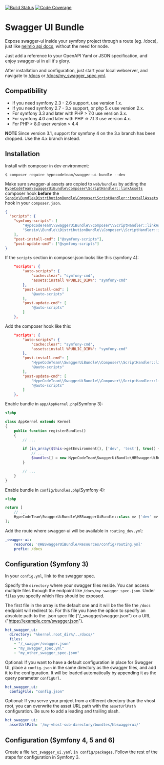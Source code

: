 [![Build Status](https://travis-ci.com/hypecodeteam/swagger-ui-bundle.svg?branch=master)](https://travis-ci.com/hypecodeteam/swagger-ui-bundle)
[![Code Coverage](https://scrutinizer-ci.com/g/hypecodeteam/swagger-ui-bundle/badges/coverage.png?b=master)](https://scrutinizer-ci.com/g/hypecodeteam/swagger-ui-bundle/?branch=master)

# Swagger UI Bundle

Expose swagger-ui inside your symfony project through a route (eg. /docs), just like [nelmio api docs](https://github.com/nelmio/NelmioApiDocBundle), without the need for node.

Just add a reference to your OpenAPI Yaml or JSON specification, and enjoy swagger-ui in all it's glory.

After installation and configuration, just start your local webserver, and navigate to [/docs](http://127.0.0.1:8000/docs) or [/docs/my_swagger_spec.yml](http://127.0.0.1:8000/docs/my_swagger_spec.yml).

## Compatibility

* If you need symfony 2.3 - 2.6 support, use version 1.x.
* If you need symfony 2.7 - 3.x support, or php 5.x use version 2.x.
* For symfony 3.3 and later with PHP > 7.0 use version 3.x.
* For symfony 4.0 and later with PHP => 7.1.3 use version 4.x.
* For PHP > 8.0 user version > 4.4

**NOTE** Since version 3.1, support for symfony 4 on the 3.x branch has been dropped. Use the 4.x branch instead.

## Installation

Install with composer in dev environment:

`$ composer require hypecodeteam/swagger-ui-bundle --dev`

Make sure swagger-ui assets are copied to `web/bundles` by adding the [`HypeCodeTeam\SwaggerUiBundle\Composer\ScriptHandler::linkAssets`](src/Composer/ScriptHandler#L13) composer hook **before** the [`Sensio\Bundle\DistributionBundle\Composer\ScriptHandler::installAssets`](https://github.com/sensiolabs/SensioDistributionBundle/blob/master/Composer/ScriptHandler.php#L158) hook in your `composer.json`.

```json
{
  "scripts": {
    "symfony-scripts": [
        "HypeCodeTeam\\SwaggerUiBundle\\Composer\\ScriptHandler::linkAssets",
        "Sensio\\Bundle\\DistributionBundle\\Composer\\ScriptHandler::installAssets"
    ],
    "post-install-cmd": ["@symfony-scripts"],
    "post-update-cmd": ["@symfony-scripts"]
}
```

If the `scripts` section in composer.json looks like this (symfony 4):
```json
    "scripts": {
        "auto-scripts": {
            "cache:clear": "symfony-cmd",
            "assets:install %PUBLIC_DIR%": "symfony-cmd"
        },
        "post-install-cmd": [
            "@auto-scripts"
        ],
        "post-update-cmd": [
            "@auto-scripts"
        ]
    },
```

Add the composer hook like this:
```json
    "scripts": {
        "auto-scripts": {
            "cache:clear": "symfony-cmd",
            "assets:install %PUBLIC_DIR%": "symfony-cmd"
        },
        "post-install-cmd": [
            "HypeCodeTeam\\SwaggerUiBundle\\Composer\\ScriptHandler::linkAssets",
            "@auto-scripts"
        ],
        "post-update-cmd": [
            "HypeCodeTeam\\SwaggerUiBundle\\Composer\\ScriptHandler::linkAssets",
            "@auto-scripts"
        ]
    },
```

Enable bundle in `app/AppKernel.php`(Symfony 3):

```php
<?php

class AppKernel extends Kernel
{
    public function registerBundles()
    {
        // ...

        if (in_array($this->getEnvironment(), ['dev', 'test'], true)) {
            // ...
            $bundles[] = new HypeCodeTeam\SwaggerUiBundle\HBSwaggerUiBundle();
        }

        // ...
    }
}
```

Enable bundle in `config/bundles.php`(Symfony 4):
```php
<?php

return [
    // ...
    HypeCodeTeam\SwaggerUiBundle\HBSwaggerUiBundle::class => ['dev' => true]
];
```
Add the route where swagger-ui will be available in `routing_dev.yml`:

```yml
_swagger-ui:
    resource: '@HBSwaggerUiBundle/Resources/config/routing.yml'
    prefix: /docs
```

## Configuration (Symfony 3)

In your `config.yml`, link to the swagger spec.

Specify the `directory` where your swagger files reside. You can access multiple files through the endpoint like `/docs/my_swagger_spec.json`.
Under `files` you specify which files should be exposed.

The first file in the array is the default one and it will be the file the `/docs` endpoint will redirect to. For this file you have the option to specify an absolute path to the .json spec file ("/_swagger/swagger.json") or a URL ("https://example.com/swagger.json").

```yaml
hct_swagger_ui:
  directory: "%kernel.root_dir%/../docs/"
  files:
    - "/_swagger/swagger.json"
    - "my_swagger_spec.yml"
    - "my_other_swagger_spec.json"
```

Optional: If you want to have a default configuration in place for Swagger UI, place a `config.json` in the same directory as the swagger files, and add it to the configuration. It will be loaded automatically by appending it as the query parameter `configUrl`.

```yaml
hct_swagger_ui:
  configFile: "config.json"
```

Optional: If you serve your project from a different directory than the vhost root, you can overwrite the asset URL path with the `assetUrlPath` configuration. Be sure to add a leading and trailing slash.

```yaml
hct_swagger_ui:
  assetUrlPath: '/my-vhost-sub-directory/bundles/hbswaggerui/'
```

## Configuration (Symfony 4, 5 and 6)

Create a file `hct_swagger_ui.yaml` `in config/packages`. Follow the rest of the steps for configuration in Symfony 3.
